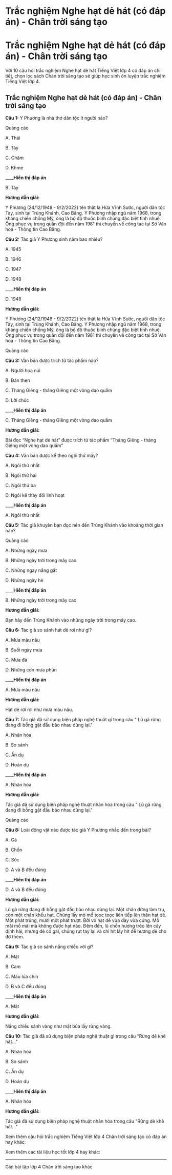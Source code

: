 # Trắc nghiệm Nghe hạt dẻ hát (có đáp án) - Chân trời sáng tạo

# Trắc nghiệm Nghe hạt dẻ hát (có đáp án) - Chân trời sáng tạo

Với 10 câu hỏi trắc nghiệm Nghe hạt dẻ hát Tiếng Việt lớp 4 có đáp án chi tiết, chọn lọc sách Chân trời sáng tạo sẽ giúp học sinh ôn luyện trắc nghiệm Tiếng Việt lớp 4.

## Trắc nghiệm Nghe hạt dẻ hát (có đáp án) - Chân trời sáng tạo

**Câu 1:** Y Phương là nhà thơ dân tộc ít người nào?

Quảng cáo

A. Thái

B. Tày

C. Chăm

D. Khme

____**Hiển thị đáp án**

B. Tày

**Hướng dẫn giải:**

Y Phương (24/12/1948 - 9/2/2022) tên thật là Hứa Vĩnh Sước, người dân tộc Tày, sinh tại Trùng Khánh, Cao Bằng. Y Phương nhập ngũ năm 1968, trong kháng chiến chống Mỹ, ông là bộ độ thuộc binh chủng đặc biệt tinh nhuệ. Ông phục vụ trong quân đội đến năm 1981 thì chuyển về công tác tại Sở Văn hoá - Thông tin Cao Bằng.

**Câu 2:** Tác giả Y Phương sinh năm bao nhiêu?

A. 1945

B. 1946

C. 1947

D. 1948

____**Hiển thị đáp án**

D. 1948

**Hướng dẫn giải:**

Y Phương (24/12/1948 - 9/2/2022) tên thật là Hứa Vĩnh Sước, người dân tộc Tày, sinh tại Trùng Khánh, Cao Bằng. Y Phương nhập ngũ năm 1968, trong kháng chiến chống Mỹ, ông là bộ độ thuộc binh chủng đặc biệt tinh nhuệ. Ông phục vụ trong quân đội đến năm 1981 thì chuyển về công tác tại Sở Văn hoá - Thông tin Cao Bằng.

Quảng cáo

**Câu 3:** Văn bản được trích từ tác phẩm nào?

A. Người hoa núi

B. Đàn then

C. Tháng Giêng - tháng Giêng một vòng dao quắm

D. Lời chúc

____**Hiển thị đáp án**

C. Tháng Giêng - tháng Giêng một vòng dao quắm

**Hướng dẫn giải:**

Bài đọc “Nghe hạt dẻ hát” được trích từ tác phẩm “Tháng Giêng - tháng Giêng một vòng dao quắm”

**Câu 4:** Văn bản được kể theo ngôi thứ mấy?

A. Ngôi thứ nhất

B. Ngôi thứ hai

C. Ngôi thứ ba

D. Ngôi kể thay đổi linh hoạt

____**Hiển thị đáp án**

A. Ngôi thứ nhất

**Câu 5:** Tác giả khuyên bạn đọc nên đến Trùng Khánh vào khoảng thời gian nào? 

Quảng cáo

A. Những ngày mưa

B. Những ngày trời trong mây cao

C. Những ngày nắng gắt

D. Những ngày hè 

____**Hiển thị đáp án**

B. Những ngày trời trong mây cao

**Hướng dẫn giải:**

Bạn hãy đến Trùng Khánh vào những ngày trời trong mây cao.

**Câu 6:** Tác giả so sánh hát dẻ rơi như gì?

A. Mưa màu nâu

B. Suối ngày mưa

C. Mưa đá 

D. Những cơn mưa phùn 

____**Hiển thị đáp án**

A. Mưa màu nâu

**Hướng dẫn giải:**

Hạt dẻ rơi rơi như mưa màu nâu. 

**Câu 7:** Tác giả đã sử dụng biện pháp nghệ thuật gì trong câu " Lũ gà rừng đang đi bỗng gật đầu bảo nhau dừng lại."

A. Nhân hóa

B. So sánh

C. Ẩn dụ

D. Hoán dụ 

____**Hiển thị đáp án**

A. Nhân hóa

**Hướng dẫn giải:**

Tác giả đã sử dụng biện pháp nghệ thuật nhân hóa trong câu " Lũ gà rừng đang đi bỗng gật đầu bảo nhau dừng lại."

Quảng cáo

**Câu 8:** Loài động vật nào được tác giả Y Phương nhắc đến trong bài?

A. Gà

B. Chồn

C. Sóc

D. A và B đều đúng 

____**Hiển thị đáp án**

D. A và B đều đúng 

**Hướng dẫn giải:**

Lũ gà rừng đang đi bỗng gật đầu bảo nhau dừng lại. Một chân đứng làm trụ, còn một chân khều hạt. Chúng lấy mỏ mổ toọc toọc liên tiếp lên thân hạt dẻ. Một phát trúng, mười một phát trượt. Bởi vỏ hạt dẻ vừa dày vừa cứng. Mỗ mãi mổ mãi mà không được hạt nào. Đêm đến, lũ chồn hương trèo lên cây định hải, nhưng dẻ có gai, chúng rụt tay lại và chỉ hít lấy hít để hương dẻ cho đỡ thèm.

**Câu 9:** Tác giả so sánh nắng chiều với gì?

A. Mật

B. Cam

C. Màu lúa chín 

D. B và C đều đúng 

____**Hiển thị đáp án**

A. Mật

**Hướng dẫn giải:**

Nắng chiều sánh vàng như mật bủa lấy rừng vàng. 

**Câu 10:** Tác giả đã sử dụng biện pháp nghệ thuật gì trong câu "Rừng dẻ khẽ hát..."

A. Nhân hóa

B. So sánh

C. Ẩn dụ

D. Hoán dụ 

____**Hiển thị đáp án**

A. Nhân hóa

**Hướng dẫn giải:**

Tác giả đã sử dụng biện pháp nghệ thuật nhân hóa trong câu "Rừng dẻ khẽ hát..."

Xem thêm câu hỏi trắc nghiệm Tiếng Việt lớp 4 Chân trời sáng tạo có đáp án hay khác:

Xem thêm các tài liệu học tốt lớp 4 hay khác:

* * *

Giải bài tập lớp 4 Chân trời sáng tạo khác
